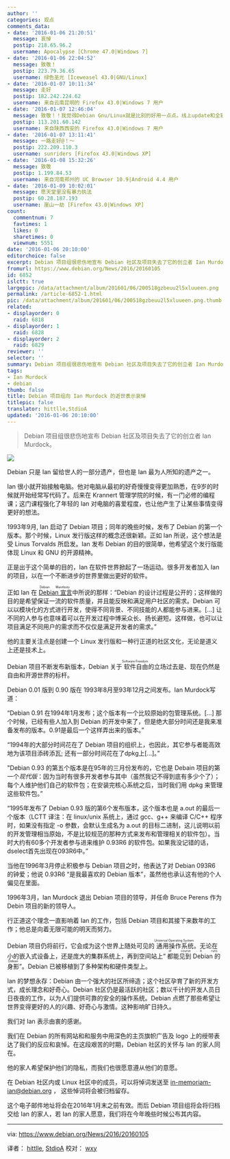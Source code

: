 ```yaml
---
author: ''
categories: 观点
comments_data:
- date: '2016-01-06 21:20:51'
  message: 哀悼
  postip: 218.65.96.2
  username: Apocalypse [Chrome 47.0|Windows 7]
- date: '2016-01-06 22:04:52'
  message: 致敬！
  postip: 223.79.36.65
  username: 绿色圣光 [Iceweasel 43.0|GNU/Linux]
- date: '2016-01-07 10:11:34'
  message: 走好
  postip: 182.242.224.62
  username: 来自云南昆明的 Firefox 43.0|Windows 7 用户
- date: '2016-01-07 12:46:04'
  message: 致敬！！我觉得Debian Gnu/Linux就是比别的好用一点点。线上update和全软件组件ISO。让我无论什么时候都方便易用
  postip: 113.201.60.142
  username: 来自陕西西安的 Firefox 43.0|Windows 7 用户
- date: '2016-01-07 13:11:41'
  message: 一路走好@！～
  postip: 222.209.110.3
  username: sunriders [Firefox 43.0|Windows XP]
- date: '2016-01-08 15:32:26'
  message: 致敬
  postip: 1.199.84.53
  username: 来自河南郑州的 UC Browser 10.9|Android 4.4 用户
- date: '2016-01-09 10:02:01'
  message: 愿天堂里没有暴力执法
  postip: 60.28.187.193
  username: 崖山一劫 [Firefox 43.0|Windows XP]
count:
  commentnum: 7
  favtimes: 1
  likes: 0
  sharetimes: 0
  viewnum: 5551
date: '2016-01-06 20:10:00'
editorchoice: false
excerpt: Debian 项目组很悲伤地宣布 Debian 社区及项目失去了它的创立者 Ian Murdock。
fromurl: https://www.debian.org/News/2016/20160105
id: 6852
islctt: true
largepic: /data/attachment/album/201601/06/200518gzbeuu2l5xluueen.png
permalink: /article-6852-1.html
pic: /data/attachment/album/201601/06/200518gzbeuu2l5xluueen.png.thumb.jpg
related:
- displayorder: 0
  raid: 6818
- displayorder: 1
  raid: 6828
- displayorder: 2
  raid: 6829
reviewer: ''
selector: ''
summary: Debian 项目组很悲伤地宣布 Debian 社区及项目失去了它的创立者 Ian Murdock。
tags:
- Ian Murdock
- debian
thumb: false
title: Debian 项目组向 Ian Murdock 的逝世表示哀悼
titlepic: false
translator: hittlle,StdioA
updated: '2016-01-06 20:10:00'
---
```



> 
> Debian 项目组很悲伤地宣布 Debian 社区及项目失去了它的创立者 Ian Murdock。
> 
> 
> 


![](/data/attachment/album/201601/06/200518gzbeuu2l5xluueen.png)


Debian 只是 Ian 留给世人的一部分遗产，但也是 Ian 最为人所知的遗产之一。


Ian 很小就开始接触电脑。他对电脑从最初的好奇慢慢变得更加熟悉，在9岁的时候就开始经常写代码了。后来在 Krannert 管理学院的时候，有一门必修的编程课；这门课程强化了年轻的 Ian 对电脑的喜爱程度，也让他产生了让某些事情变得更好的想法。


1993年9月, Ian 启动了 Debian 项目；同年的晚些时候，发布了 Debian 的第一个版本。那个时候，Linux 发行版这样的概念还很新颖。正如 Ian 所说，这个想法是受 Linus Torvalds 所启发。Ian 发布 Debian 的目的很简单，他希望这个发行版能体现 Linux 和 GNU 的开源精神。


正是出于这个简单的目的，Ian 在软件世界掀起了一场运动。很多开发者加入 Ian 的项目，以在一个不断进步的世界里做出更好的软件。


正如 Ian 在<ruby> <a href="https://www.debian.org/doc/manuals/project-history/ap-manifesto.en.html">  Debian 宣言 </a> <rp>  （ </rp> <rt>  Debian Manifesto </rt> <rp>  ） </rp></ruby>中所说的那样：“Debian 的设计过程是公开的；这样做的目的是希望保证一流的软件质量，并且能反映和满足用户社区的需求。Debian 可以以模块化的方式进行开发，使得不同背景、不同技能的人都能参与进来。[...] 让不同的人参与也意味着可以在开发过程中博采众长、扬长避短。这样做，也可以让项目满足不同用户的需求而不仅仅是满足开发者的需求。”


他的主要关注点是创建一个 Linux 发行版和一种行正道的社区文化，无论是道义上还是技术上。


Debian 项目不断发布新版本，Debian 关于<ruby> 软件自由 <rp>  （ </rp> <rt>  Software Freedom </rt> <rp>  ） </rp></ruby> 的立场过去是、现在仍然是自由和开源世界的标杆。


Debian 0.01 版到 0.90 版在 1993年8月至93年12月之间发布。Ian Murdock写道：


“Debian 0.91 在1994年1月发布；这个版本有一个比较原始的包管理系统。[...] 那个时候，已经有些人加入到 Debian 的开发中来了，但是绝大部分时间还是我来准备发布的版本。0.91是最后一个这样弄出来的版本。”


“1994年的大部分时间花在了 Debian 项目的组织上，也因此，其它参与者能高效地为该项目添砖添瓦; 还有一部分时间花在了dpkg上[...]。”


"Debian 0.93 的第五个版本是在95年的三月份发布的，它也是 Debain 项目的第一个*现代版*：因为当时有很多开发者参与其中（虽然我记不得到底有多少个了）；每个人维护他们自己的软件包；在安装完核心系统之后，当时我们用 dpkg 来管理这些软件包。”


“1995年发布了 Debian 0.93 版的第6个发布版本，这个版本也是 a.out 的最后一个版本（LCTT 译注：在 linux/unix 系统上，通过 gcc、g++ 来编译 C/C++ 程序时，如果没有指定 -o 参数，会默认生成名为 a.out 的目标二进制，这儿说明以前的开发管理相当原始，不是比较规范的那种方式来发布和管理相关的软件包）。当时大约有60多个开发者参与进来维护 0.93R6 的软件包。如果我没记错的话，dselect首先出现在093R6中。”


当他在1996年3月停止积极参与 Debian 项目之时，他表达了对 Debian 093R6 的钟爱；他说 0.93R6 “是我最喜欢的 Debian 版本”，虽然他也承认这有他的个人偏见在里面。


1996年3月，Ian Murdock 退出 Debian 项目的领导，并任命 Bruce Perens 作为 Debin 项目的新的领导人。


行正道这个理念一直影响着 Ian 的工作，包括 Debian 项目和其接下来数年的工作；他总是向着无限可能的明天而努力。


Debian 项目仍将前行，它会成为这个世界上随处可见的<ruby> 通用操作系统 <rp>  （ </rp> <rt>  Universal Operating System </rt> <rp>  ） </rp></ruby>。无论在小的嵌入式设备上，还是庞大的集群系统上，再到空间站上“<ruby> 都能见到 Debian 的身影 <rp>  （ </rp> <rt>  of course it runs Debian </rt> <rp>  ） </rp></ruby>”。Debian 已被移植到了多种架构和硬件类型上。


Ian 的梦想永存：Debian 由一个强大的社区所缔造；这个社区孕育了新的开发方式，成长理念和好奇心。Debian 社区仍是最活跃的社区；数以千计的开发人员日日夜夜的工作，以为人们提供可靠的安全的操作系统。Debian 点燃了那些希望让世界变得更好的人的兴趣、好奇心与激情。这种影响旷日持久。


我们对 Ian 表示由衷的感谢。


我们在 Debian 的所有网站和和服务中用深色的主页旗帜广告及 logo 上的绶带表达了我们的反应和哀悼。在这段艰苦的时期，Debian 社区的关怀与 Ian 的家人同在。


他的家人希望保护他们的隐私，而我们也很愿意遵从他们的意愿。


在 Debian 社区内或 Linux 社区中的成员，可以将悼词发送至 [in-memoriam-ian@debian.org](mailto:in-memoriam-ian@debian.org) ， 这些悼词将会被归档留存。


这个电子邮件地址将会在2016年1月末之前有效。而后 Debian 项目组将会将归档交给 Ian 的家人，若 Ian 的家人愿意，我们将在今年晚些时候公布其内容。




---


via: <https://www.debian.org/News/2016/20160105>


译者： [hittlle](https://github.com/hittlle), [StdioA](https://github.com/StdioA) 校对： [wxy](https://github.com/wxy)